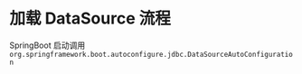 # 加载 DataSource 流程

SpringBoot 启动调用 `org.springframework.boot.autoconfigure.jdbc.DataSourceAutoConfiguration`

